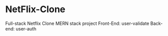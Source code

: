 # NetFlix-Clone
Full-stack Netflix Clone MERN stack project
Front-End: user-validate
Back-end: user-auth
